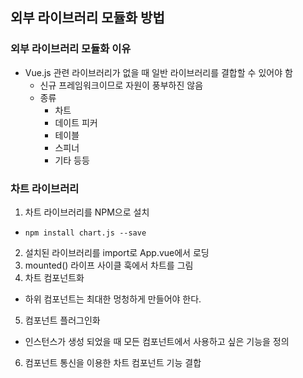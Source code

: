 ## 외부 라이브러리 모듈화 방법
### 외부 라이브러리 모듈화 이유
- Vue.js 관련 라이브러리가 없을 때 일반 라이브러리를 결합할 수 있어야 함
  - 신규 프레임워크이므로 자원이 풍부하진 않음
  - 종류
    - 차트
    - 데이트 피커
    - 테이블
    - 스피너
    - 기타 등등

### 차트 라이브러리
1. 차트 라이브러리를 NPM으로 설치
  - `npm install chart.js --save`
2. 설치된 라이브러리를 import로 App.vue에서 로딩
3. mounted() 라이프 사이클 훅에서 차트를 그림
4. 차트 컴포넌트화
  - 하위 컴포넌트는 최대한 멍청하게 만들어야 한다.
5. 컴포넌트 플러그인화
  - 인스턴스가 생성 되었을 때 모든 컴포넌트에서 사용하고 싶은 기능을 정의
6. 컴포넌트 통신을 이용한 차트 컴포넌트 기능 결합